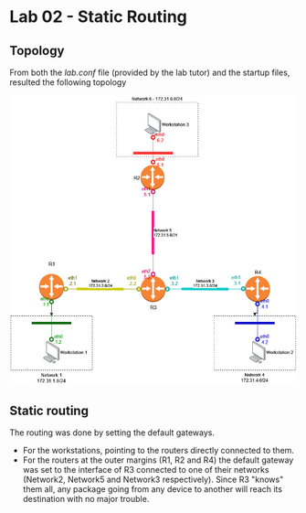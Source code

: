 # Lab 02 - Static Routing
## Topology
From both the *lab.conf* file (provided by the lab tutor) and the startup files, resulted the following topology

![Topology for lab 02](/readme_img/lab02_topology.jpg)

## Static routing
The routing was done by setting the default gateways. 
- For the workstations, pointing to the routers directly connected to them.
- For the routers at the outer margins (R1, R2 and R4) the default gateway was set to the interface of R3 connected to one of their networks (Network2, Network5 and Network3 respectively). Since R3 "knows" them all, any package going from any device to another will reach its destination with no major trouble.
